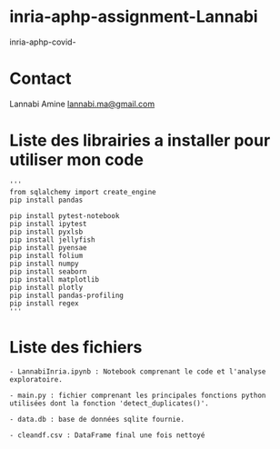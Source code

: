 # inria-aphp-assignment-Lannabi
 inria-aphp-covid-

# Contact

Lannabi Amine
lannabi.ma@gmail.com


# Liste des librairies a installer pour utiliser mon code
	'''
	from sqlalchemy import create_engine
	pip install pandas

	pip install pytest-notebook
	pip install ipytest
	pip install pyxlsb
	pip install jellyfish
	pip install pyensae
	pip install folium
	pip install numpy
	pip install seaborn
	pip install matplotlib
	pip install plotly
	pip install pandas-profiling
	pip install regex
	'''

# Liste des fichiers

	- LannabiInria.ipynb : Notebook comprenant le code et l'analyse exploratoire.

	- main.py : fichier comprenant les principales fonctions python utilisées dont la fonction 'detect_duplicates()'.

	- data.db : base de données sqlite fournie.

	- cleandf.csv : DataFrame final une fois nettoyé

